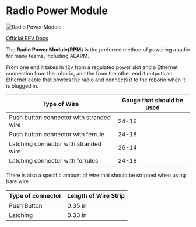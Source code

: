 # Radio Power Module

![Radio Power Module](https://cdn11.bigcommerce.com/s-t3eo8vwp22/images/stencil/1500x1500/products/601/3251/REV-11-1856-RadioPowerModule-Top-FINAL__23907.1704391002.png?c=2&imbypass=on)

[Official REV Docs](https://docs.revrobotics.com/ion-control-system/rpm/overview)

The **Radio Power Module(RPM)** is the preferred method of powering a radio for many teams, including ALARM. 

From one end it takes in 12v from a regulated power slot and a Ethernet connection from the roborio, and the from the other end it outputs an Ethernet cable that powers the radio and connects it to the roborio when it is plugged in.

|Type of Wire| Gauge that should be used |
|--|--|
| Push button connector with stranded wire | 24-16 |
| Push button connector with ferrule | 24-18 |
| Latching connector with stranded wire | 26-14 |
| Latching connector with ferrules | 24-18 |


There is also a specific amount of wire that should be stripped when using bare wire

| Type of connector | Length of Wire Strip |
|--|--|
| Push Button | 0.35 in |
| Latching | 0.33 in |


